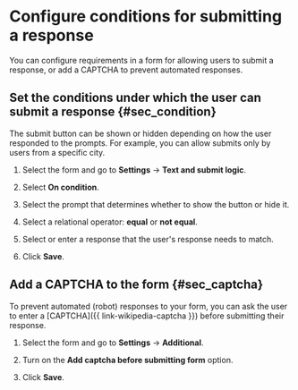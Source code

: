 # Configure conditions for submitting a response

You can configure requirements in a form for allowing users to submit a response, or add a CAPTCHA to prevent automated responses.

## Set the conditions under which the user can submit a response {#sec_condition}

The submit button can be shown or hidden depending on how the user responded to the prompts. For example, you can allow submits only by users from a specific city.

1. Select the form and go to **Settings** → **Text and submit logic**.

1. Select **On condition**.

1. Select the prompt that determines whether to show the button or hide it.

1. Select a relational operator: **equal** or **not equal**.

1. Select or enter a response that the user's response needs to match.

1. Click **Save**.

## Add a CAPTCHA to the form {#sec_captcha}

To prevent automated (robot) responses to your form, you can ask the user to enter a [CAPTCHA]({{ link-wikipedia-captcha }}) before submitting their response.

1. Select the form and go to **Settings** → **Additional**.

1. Turn on the **Add captcha before submitting form** option.

1. Click **Save**.

